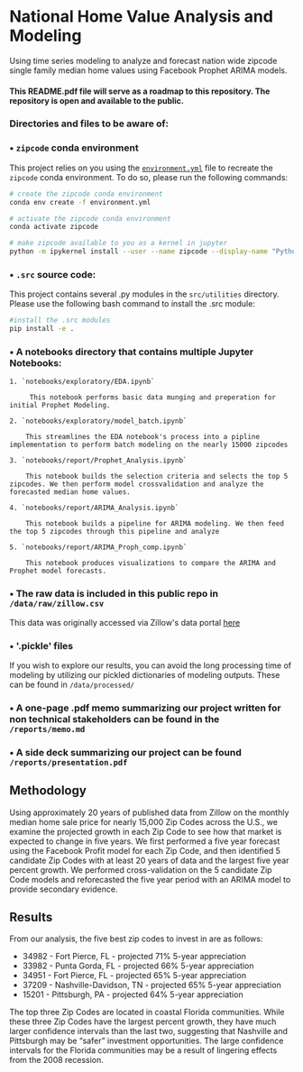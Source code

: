 # National Home Value Analysis and Modeling
Using time series modeling to analyze and forecast nation wide zipcode single family median home values using Facebook Prophet ARIMA models.   

#### This README.pdf file will serve as a roadmap to this repository. The repository is open and available to the public.

### Directories and files to be aware of:

### • `zipcode` conda environment

This project relies on you using the [`environment.yml`](environment.yml) file to recreate the `zipcode` conda environment. To do so, please run the following commands:

```bash
# create the zipcode conda environment
conda env create -f environment.yml

# activate the zipcode conda environment
conda activate zipcode

# make zipcode available to you as a kernel in jupyter
python -m ipykernel install --user --name zipcode --display-name "Python (zipcode)"
```

### • `.src` source code:

This project contains several .py modules in the `src/utilities` directory. Please use the following bash command to install the .src module:

``` bash
#install the .src modules
pip install -e .
```

### • A notebooks directory that contains multiple Jupyter Notebooks:
    1. `notebooks/exploratory/EDA.ipynb`

         This notebook performs basic data munging and preperation for initial Prophet Modeling. 

    2. `notebooks/exploratory/model_batch.ipynb`

        This streamlines the EDA notebook's process into a pipline implementation to perform batch modeling on the nearly 15000 zipcodes
        
    3. `notebooks/report/Prophet_Analysis.ipynb`

        This notebook builds the selection criteria and selects the top 5 zipcodes. We then perform model crossvalidation and analyze the forecasted median home values. 
    
    4. `notebooks/report/ARIMA_Analysis.ipynb`

        This notebook builds a pipeline for ARIMA modeling. We then feed the top 5 zipcodes through this pipeline and analyze 
    
    5. `notebooks/report/ARIMA_Proph_comp.ipynb`

        This notebook produces visualizations to compare the ARIMA and Prophet model forecasts. 

### • The raw data is included in this public repo in `/data/raw/zillow.csv`
This data was originally accessed via Zillow's data portal [here](https://www.zillow.com/research/data/)

### • '.pickle' files
If you wish to explore our results, you can avoid the long processing time of modeling by utilizing our pickled dictionaries of modeling outputs. These can be found in `/data/processed/` 

### • A one-page .pdf memo summarizing our project written for non technical stakeholders can be found in the `/reports/memo.md`

### • A side deck summarizing our project can be found `/reports/presentation.pdf`




## Methodology 
Using approximately 20 years of published data from Zillow on the monthly median home sale price for nearly 15,000 Zip Codes across the U.S., we examine the projected growth in each Zip Code to see how that market is expected to change in five years. We first performed a five year forecast using the Facebook Profit model for each Zip Code, and then identified 5 candidate Zip Codes with at least 20 years of data and the largest five year percent growth. We performed cross-validation on the 5 candidate Zip Code models and reforecasted the five year period with an ARIMA model to provide secondary evidence.



## Results 

From our analysis, the five best zip codes to invest in are as follows: 
  * 34982 - Fort Pierce, FL - projected 71% 5-year appreciation 
  * 33982 - Punta Gorda, FL - projected 66% 5-year appreciation 
  * 34951 - Fort Pierce, FL - projected 65% 5-year appreciation 
  * 37209 - Nashville-Davidson, TN - projected 65% 5-year appreciation 
  * 15201 - Pittsburgh, PA - projected 64% 5-year appreciation

The top three Zip Codes are located in coastal Florida communities. While these three Zip Codes have the largest percent growth, they have much larger confidence intervals than the last two, suggesting that Nashville and Pittsburgh may be “safer” investment opportunities. The large confidence intervals for the Florida communities may be a result of lingering effects from the 2008 recession.



